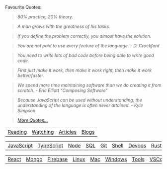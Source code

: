 Favourite Quotes:

> _80% practice, 20% theory._

> _A man grows with the greatness of his tasks._

> _If you define the problem correctly, you almost have the solution._

> _You are not paid to use every feature of the language. - D. Crockford_

> _You need to write lots of bad code before being able to write good code._

> _First just make it work, then make it work right, then make it work better/faster._

> _We spend more time maintaining software than we do creating it from scratch. - Eric Elliott “Composing Software”_

> _Because JavaScript can be used without understanding, the understanding of the language is often never attained. - Kyle Simpson_

> _[More Quotes...](https://github.com/stepanenko/stepanenko/blob/master/quotes.md)_

<table>
  <td><a href="https://github.com/stepanenko/stepanenko/blob/master/READING.md">Reading</a></td>
  <td><a href="https://github.com/stepanenko/stepanenko/blob/master/WATCHING.md">Watching</a></td>
  <td><a href="https://github.com/stepanenko/stepanenko/blob/master/ARTICLES.md">Articles</a></td>
  <td><a href="https://github.com/stepanenko/stepanenko/blob/master/BLOGS.md">Blogs</a></td>
</table>

<table>
  <td><a href="https://github.com/stepanenko/javascript-info">JavaScript</a></td>
  <td><a href="https://github.com/stepanenko/typescript-info">TypeScript</a></td>
  <td><a href="https://github.com/stepanenko/nodejs-info">Node</a></td>
  <td><a href="https://github.com/stepanenko/sql-info">SQL</a></td>
  <td><a href="https://github.com/stepanenko/git-info">Git</a></td>
  <td><a href="https://github.com/stepanenko/bash-shell-info">Shell</a></td>
  <td><a href="https://github.com/stepanenko/devops-info">Devops</a></td>
  <td><a href="https://github.com/stepanenko/rust-info">Rust</a></td>
  <td><a href="https://github.com/stepanenko/python-info">Python</a></td>
  <td><a href="https://github.com/stepanenko/go-info">Go</a></td>
  <td><a href="https://github.com/stepanenko/c-cpp-info">C</a></td>
  <td><a href="https://github.com/stepanenko/java-info">Java</a></td>
</table>

<table>
  <td><a href="https://github.com/stepanenko/react-info">React</a></td>
  <td><a href="https://github.com/stepanenko/mongo-info">Mongo</a></td>
  <td><a href="https://github.com/stepanenko/firebase-info">Firebase</a></td>
  <td><a href="https://github.com/stepanenko/linux-info">Linux</a></td>
  <td><a href="https://github.com/stepanenko/mac-info">Mac</a></td>
  <td><a href="https://github.com/stepanenko/windows-info">Windows</a></td>
  <td><a href="https://github.com/stepanenko/tools-info">Tools</a></td>
  <td><a href="https://github.com/stepanenko/vscode-info">VSCode</a></td>
  <td><a href="https://github.com/stepanenko/computer-science-info">CS</a></td>
  <td><a href="https://github.com/stepanenko/network-info">Network</a></td>
  <td><a href="https://github.com/stepanenko/browser-info">Browser</a></td>
</table>

